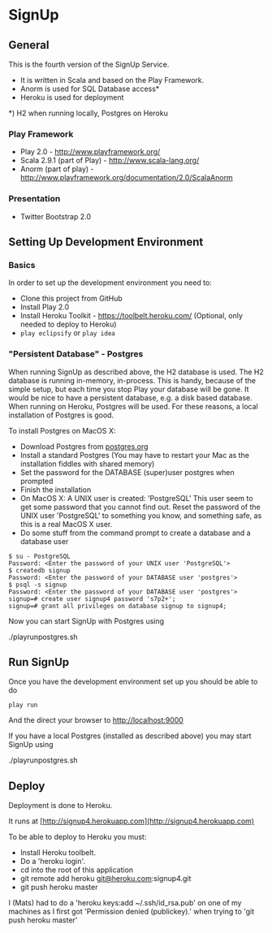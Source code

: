 SignUp
======

General
-------

This is the fourth version of the SignUp Service.

 - It is written in Scala and based on the Play Framework.
 - Anorm is used for SQL Database access*
 - Heroku is used for deployment
 
*) H2 when running locally, Postgres on Heroku


### Play Framework ###

 - Play 2.0 - http://www.playframework.org/
 - Scala 2.9.1 (part of Play) - http://www.scala-lang.org/
 - Anorm (part of play) - http://www.playframework.org/documentation/2.0/ScalaAnorm

### Presentation ###

 - Twitter Bootstrap 2.0

Setting Up Development Environment
----------------------------------

### Basics ###

In order to set up the development environment you need to:

 - Clone this project from GitHub
 - Install Play 2.0
 - Install Heroku Toolkit - https://toolbelt.heroku.com/ (Optional, only needed to deploy to Heroku)
 - ```play eclipsify``` or ```play idea```
 
### "Persistent Database" - Postgres ###

When running SignUp as described above, the H2 database is used.
The H2 database is running in-memory, in-process. This is handy,
because of the simple setup, but each time you stop Play your database
will be gone. It would be nice to have a persistent database, 
e.g. a disk based database. When running on Heroku, Postgres will be used.
For these reasons, a local installation of Postgres is good.

To install Postgres on MacOS X:

 - Download Postgres from [postgres.org](http://www.postgresql.org/)
 - Install a standard Postgres (You may have to restart your Mac as the installation fiddles with shared memory)
 - Set the password for the DATABASE (super)user postgres when prompted
 - Finish the installation
 - On MacOS X: A UNIX user is created: 'PostgreSQL' 
   This user seem to get some password that you cannot find out. 
   Reset the password of the UNIX user 'PostgreSQL' to something you know, and something safe, as this is a real MacOS X user.
 - Do some stuff from the command prompt to create a database and a database user
 
```
$ su - PostgreSQL
Password: <Enter the password of your UNIX user 'PostgreSQL'>
$ createdb signup
Password: <Enter the password of your DATABASE user 'postgres'>
$ psql -s signup
Password: <Enter the password of your DATABASE user 'postgres'>
signup=# create user signup4 password 's7p2+';
signup=# grant all privileges on database signup to signup4;
```

Now you can start SignUp with Postgres using

./playrunpostgres.sh
 
Run SignUp
----------

Once you have the development environment set up you should be able to do

```play run```

And the direct your browser to 
[http://localhost:9000](http://localhost:9000)

If you have a local Postgres (installed as described above) you may start SignUp using

./playrunpostgres.sh

Deploy
------

Deployment is done to Heroku. 

It runs at [http://signup4.herokuapp.com](http://signup4.herokuapp.com)

To be able to deploy to Heroku you must:

* Install Heroku toolbelt. 
* Do a 'heroku login'.
* cd into the root of this application
* git remote add heroku git@heroku.com:signup4.git
* git push heroku master

I (Mats) had to do a 'heroku keys:add ~/.ssh/id_rsa.pub' on one of my
machines as I first got 'Permission denied (publickey).' when trying
to 'git push heroku master'